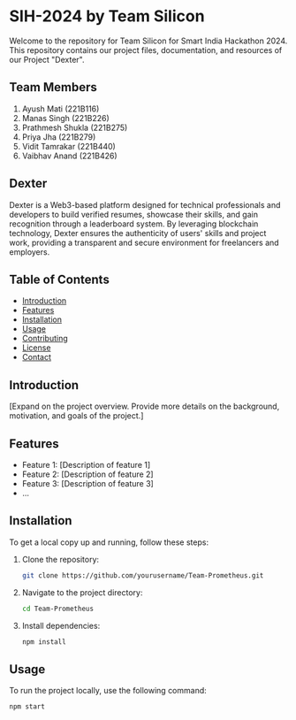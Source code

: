 # SIH-2024 by Team Silicon
Welcome to the repository for Team Silicon for Smart India Hackathon 2024. This repository contains our project files, documentation, and resources of our Project "Dexter".

## Team Members

1. Ayush Mati (221B116)
2. Manas Singh (221B226)
3. Prathmesh Shukla (221B275)
4. Priya Jha (221B279)
5. Vidit Tamrakar (221B440)
6. Vaibhav Anand (221B426) 

## Dexter

Dexter is a Web3-based platform designed for technical professionals and developers to build verified resumes, showcase their skills, and gain recognition through a leaderboard system. By leveraging blockchain technology, Dexter ensures the authenticity of users' skills and project work, providing a transparent and secure environment for freelancers and employers.

## Table of Contents

- [Introduction](#introduction)
- [Features](#features)
- [Installation](#installation)
- [Usage](#usage)
- [Contributing](#contributing)
- [License](#license)
- [Contact](#contact)

## Introduction

[Expand on the project overview. Provide more details on the background, motivation, and goals of the project.]

## Features

- Feature 1: [Description of feature 1]
- Feature 2: [Description of feature 2]
- Feature 3: [Description of feature 3]
- ...

## Installation

To get a local copy up and running, follow these steps:

1. Clone the repository:
    ```sh
    git clone https://github.com/yourusername/Team-Prometheus.git
    ```
2. Navigate to the project directory:
    ```sh
    cd Team-Prometheus
    ```
3. Install dependencies:
    ```sh
    npm install
    ```

## Usage

To run the project locally, use the following command:
```sh
npm start
